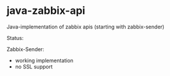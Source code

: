 java-zabbix-api
===============

Java-implementation of zabbix apis (starting with zabbix-sender)

Status:

Zabbix-Sender:
- working implementation
- no SSL support

